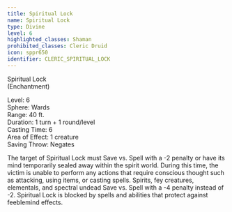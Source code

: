 ```yaml
---
title: Spiritual Lock
name: Spiritual Lock
type: Divine
level: 6
highlighted_classes: Shaman
prohibited_classes: Cleric Druid
icon: sppr650
identifier: CLERIC_SPIRITUAL_LOCK
---
```

Spiritual Lock  
(Enchantment)  
  
Level: 6  
Sphere: Wards  
Range: 40 ft.  
Duration: 1 turn + 1 round/level  
Casting Time: 6  
Area of Effect: 1 creature  
Saving Throw: Negates  
  
The target of Spiritual Lock must Save vs. Spell with a -2 penalty or have its mind temporarily sealed away within the spirit world. During this time, the victim is unable to perform any actions that require conscious thought such as attacking, using items, or casting spells. Spirits, fey creatures, elementals, and spectral undead Save vs. Spell with a -4 penalty instead of -2. Spiritual Lock is blocked by spells and abilities that protect against feeblemind effects.  
